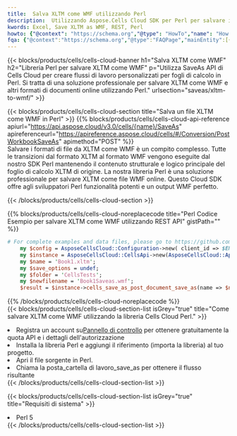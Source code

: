 ```yaml
---
title:  Salva XLTM come WMF utilizzando Perl
description:  Utilizzando Aspose.Cells Cloud SDK per Perl per salvare il file in formato XLTM come file in formato WMF.
kwords: Excel, Save XLTM as WMF, REST, Perl
howto: {"@context": "https://schema.org","@type": "HowTo","name": "How to save XLTM as WMF using the Cells Cloud Perl library.","description": "How to save XLTM as WMF using the Cells Cloud Perl library.","image": {"@type": "ImageObject"},"url": "/perl/saveas/xltm-to-wmf/","step": [{ "@type": "HowToStep","name": "How to save XLTM as WMF using the Cells Cloud Perl library. step 1", "image": {"@type": "ImageObject",},"url": "/perl/saveas/xltm-to-wmf/","text": "Register an account at <a href='https://dashboard.aspose.cloud/'>Dashboard</a> to get free API quota & authorization details",},{ "@type": "HowToStep","name": "How to save XLTM as WMF using the Cells Cloud Perl library. step 1", "image": {"@type": "ImageObject",},"url": "/perl/saveas/xltm-to-wmf/","text": "Install Perl library and add the reference (import the library) to your project.",},{ "@type": "HowToStep","name": "How to save XLTM as WMF using the Cells Cloud Perl library. step 1", "image": {"@type": "ImageObject",},"url": "/perl/saveas/xltm-to-wmf/","text": "Open the source file in Perl.",},{ "@type": "HowToStep","name": "How to save XLTM as WMF using the Cells Cloud Perl library. step 1", "image": {"@type": "ImageObject",},"url": "/perl/saveas/xltm-to-wmf/","text": "Call post_workbook_save_as method to get the resultant stream",}, ],"supply": {"@type": "HowToSupply","name": "document"},"tool": [{"@type": "HowToTool","name": "VIM, Visual Studio Code, Eclipse"},{"@type": "HowToTool","name": "Aspose Cells"}],"totalTime": "PT6M"}
fqa: {"@context":"https://schema.org","@type":"FAQPage","mainEntity":[{"@type":"Question","name":"Why save file as other formats file in C# using REST API?","acceptedAnswer":{"@type":"Answer","text":"Documents are encoded in many ways, and some files may be incompatible with the software you use. To open and read such files, just save them as appropriate file formats.<br/><ol><li>Install .NET SDK and add the reference (import the library) to your project.</li><li>Open the source file in C# using REST API.</li><li>Call the PostWorkbookSaveAsRequest() method, passing an output filename with required extension.</li><li>Get the result of save as a separate file.</li></ol>"}},{"@type":"Question","name":"What file formats can I save as with your C# library?","acceptedAnswer":{"@type":"Answer","text":"We support a variety of file formats for conversion using .NET library, including XLSX, Excel, xls , PDF, CSV, HTML, Markdown, XML, PNG, JPG, TIFF, Json, TXT and many more."}},{"@type":"Question","name":"What is the maximum allowed file size for conversion using this .NET library?","acceptedAnswer":{"@type":"Answer","text":"There are no file size limits for format conversions using .NET library."}}]}
---
```

{{< blocks/products/cells/cells-cloud-banner h1="Salva XLTM come WMF" h2="Libreria Perl per salvare XLTM come WMF" p="Utilizza SaveAs API di Cells Cloud per creare flussi di lavoro personalizzati per fogli di calcolo in Perl. Si tratta di una soluzione professionale per salvare XLTM come WMF e altri formati di documenti online utilizzando Perl." urlsection="saveas/xltm-to-wmf/" >}}

{{< blocks/products/cells/cells-cloud-section title="Salva un file XLTM come WMF in Perl" >}}
{{% blocks/products/cells/cells-cloud-api-reference apiurl="https://api.aspose.cloud/v3.0/cells/{name}/SaveAs" apireferenceurl="https://apireference.aspose.cloud/cells/#/Conversion/PostWorkbookSaveAs" apimethod="POST" %}}
<br/>
Salvare i formati di file da XLTM come WMF è un compito complesso. Tutte le transizioni dal formato XLTM al formato WMF vengono eseguite dal nostro SDK Perl mantenendo il contenuto strutturale e logico principale del foglio di calcolo XLTM di origine. La nostra libreria Perl è una soluzione professionale per salvare XLTM come file WMF online. Questo Cloud SDK offre agli sviluppatori Perl funzionalità potenti e un output WMF perfetto.

{{< /blocks/products/cells/cells-cloud-section >}}

{{% blocks/products/cells/cells-cloud-noreplacecode title="Perl Codice Esempio per salvare XLTM come WMF utilizzando REST API" gistPath="" %}}
  
```perl
# For complete examples and data files, please go to https://github.com/aspose-cells-cloud/aspose-cells-cloud-perl/
    my $config = AsposeCellsCloud::Configuration->new( client_id => $ENV{'ProductClientId'}, client_secret => $ENV{'ProductClientSecret'});
    my $instance = AsposeCellsCloud::CellsApi->new(AsposeCellsCloud::ApiClient->new( $config));
    my $name = 'Book1.xltm';
    my $save_options = undef;
    my $folder = 'CellsTests';
    my $newfilename = 'Book1Saveas.wmf';
    $result = $instance->cells_save_as_post_document_save_as(name => $name,save_options => $save_options, newfilename => $newfilename, folder => $folder);
```
  
{{% /blocks/products/cells/cells-cloud-noreplacecode %}}
<br/>
{{< blocks/products/cells/cells-cloud-section-list isGrey="true" title="Come salvare XLTM come WMF utilizzando la libreria Cells Cloud Perl." >}}
<li> Registra un account su<a href="https://dashboard.aspose.cloud/">Pannello di controllo</a> per ottenere gratuitamente la quota API e i dettagli dell'autorizzazione</li>
<li>Installa la libreria Perl e aggiungi il riferimento (importa la libreria) al tuo progetto.</li>
<li>Apri il file sorgente in Perl.</li>
<li>Chiama la posta_cartella di lavoro_save_as per ottenere il flusso risultante</li>
{{< /blocks/products/cells/cells-cloud-section-list >}}

{{< blocks/products/cells/cells-cloud-section-list isGrey="true" title="Requisiti di sistema" >}}
<li>Perl 5</li>
{{< /blocks/products/cells/cells-cloud-section-list >}}
